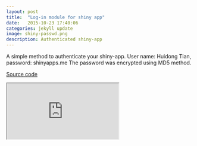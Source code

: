 ```yaml
---
layout: post
title:  "Log-in module for shiny app"
date:   2015-10-23 17:40:06
categories: jekyll update
image: shiny-passwd.png
description: Authenticated shiny-app
---
```



A simple method to authenticate your shiny-app. User name: Huidong Tian, password: shinyapps.me The password was encrypted using MD5 method.

[Source code](https://github.com/shinysolutions/passwdShinyApp)

<iframe src="http://51.175.77.204/passwdShinyApp"></iframe><br>
